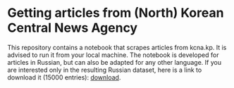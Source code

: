 # Getting articles from (North) Korean Central News Agency
This repository contains a notebook that scrapes articles from kcna.kp. It is advised to run it from your local machine. The notebook is developed for articles in Russian, but can also be adapted for any other language. If you are interested only in the resulting Russian dataset, here is a link to download it (15000 entries): [download](https://storage.googleapis.com/ml-bucket-isikus/datasets/ru_kcna_20201229.tar.gz).
